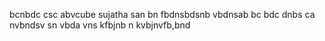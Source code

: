 bcnbdc
csc abvcube
sujatha
san bn
fbdnsbdsnb
vbdnsab
bc bdc dnbs ca
nvbndsv sn
vbda vns
kfbjnb n
kvbjnvfb,bnd
